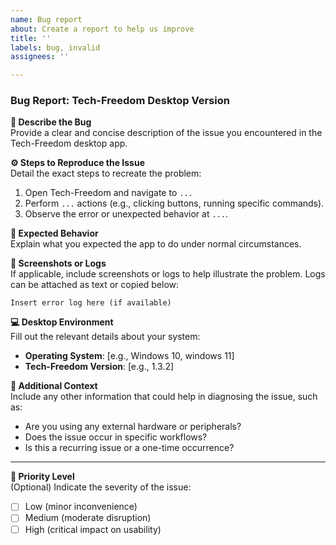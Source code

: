 ```yaml
---
name: Bug report
about: Create a report to help us improve
title: ''
labels: bug, invalid
assignees: ''

---
```


### Bug Report: Tech-Freedom Desktop Version  

**📝 Describe the Bug**  
Provide a clear and concise description of the issue you encountered in the Tech-Freedom desktop app.

**⚙️ Steps to Reproduce the Issue**  
Detail the exact steps to recreate the problem:  
1. Open Tech-Freedom and navigate to `...`  
2. Perform `...` actions (e.g., clicking buttons, running specific commands).  
3. Observe the error or unexpected behavior at `...`.

**🎯 Expected Behavior**  
Explain what you expected the app to do under normal circumstances.

**📸 Screenshots or Logs**  
If applicable, include screenshots or logs to help illustrate the problem. Logs can be attached as text or copied below:  
```
Insert error log here (if available)
```

**💻 Desktop Environment**  
Fill out the relevant details about your system:  
- **Operating System**: [e.g., Windows 10, windows 11]  
- **Tech-Freedom Version**: [e.g., 1.3.2]  

**📝 Additional Context**  
Include any other information that could help in diagnosing the issue, such as:  
- Are you using any external hardware or peripherals?  
- Does the issue occur in specific workflows?  
- Is this a recurring issue or a one-time occurrence?  

---  

**🚀 Priority Level**  
(Optional) Indicate the severity of the issue:  
- [ ] Low (minor inconvenience)  
- [ ] Medium (moderate disruption)  
- [ ] High (critical impact on usability)
